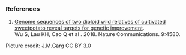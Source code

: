 ### References

1.  [Genome sequences of two diploid wild relatives of cultivated
    sweetpotato reveal targets for genetic
    improvement](http://dx.doi.org/10.1038/s41467-018-06983-8).\
    Wu S, Lau KH, Cao Q et al . 2018. Nature Communications. 9:4580.

Picture credit: J.M.Garg CC BY 3.0
